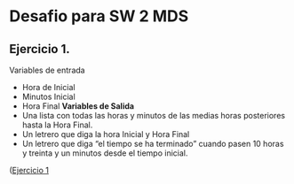# Desafio para SW 2 MDS


## Ejercicio 1.

Variables de entrada
* Hora de Inicial
* Minutos Inicial
* Hora Final
**Variables de Salida**
* Una lista con todas las horas y minutos de las medias horas posteriores hasta la
Hora Final.
* Un letrero que diga la hora Inicial y Hora Final
* Un letrero que diga “el tiempo se ha terminado” cuando pasen 10 horas y treinta y
un minutos desde el tiempo inicial.

([Ejercicio 1](http://example.net/](https://github.com/Alamiro/sw2_mds_desafio/blob/main/ejercicios.R))

